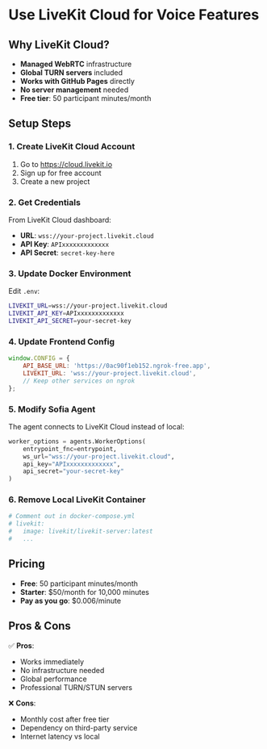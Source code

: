 # Use LiveKit Cloud for Voice Features

## Why LiveKit Cloud?
- **Managed WebRTC** infrastructure
- **Global TURN servers** included
- **Works with GitHub Pages** directly
- **No server management** needed
- **Free tier**: 50 participant minutes/month

## Setup Steps

### 1. Create LiveKit Cloud Account
1. Go to https://cloud.livekit.io
2. Sign up for free account
3. Create a new project

### 2. Get Credentials
From LiveKit Cloud dashboard:
- **URL**: `wss://your-project.livekit.cloud`
- **API Key**: `APIxxxxxxxxxxxxx`
- **API Secret**: `secret-key-here`

### 3. Update Docker Environment
Edit `.env`:
```bash
LIVEKIT_URL=wss://your-project.livekit.cloud
LIVEKIT_API_KEY=APIxxxxxxxxxxxxx
LIVEKIT_API_SECRET=your-secret-key
```

### 4. Update Frontend Config
```javascript
window.CONFIG = {
    API_BASE_URL: 'https://0ac90f1eb152.ngrok-free.app',
    LIVEKIT_URL: 'wss://your-project.livekit.cloud',
    // Keep other services on ngrok
};
```

### 5. Modify Sofia Agent
The agent connects to LiveKit Cloud instead of local:
```python
worker_options = agents.WorkerOptions(
    entrypoint_fnc=entrypoint,
    ws_url="wss://your-project.livekit.cloud",
    api_key="APIxxxxxxxxxxxxx",
    api_secret="your-secret-key"
)
```

### 6. Remove Local LiveKit Container
```yaml
# Comment out in docker-compose.yml
# livekit:
#   image: livekit/livekit-server:latest
#   ...
```

## Pricing
- **Free**: 50 participant minutes/month
- **Starter**: $50/month for 10,000 minutes
- **Pay as you go**: $0.006/minute

## Pros & Cons
✅ **Pros**:
- Works immediately
- No infrastructure needed
- Global performance
- Professional TURN/STUN servers

❌ **Cons**:
- Monthly cost after free tier
- Dependency on third-party service
- Internet latency vs local